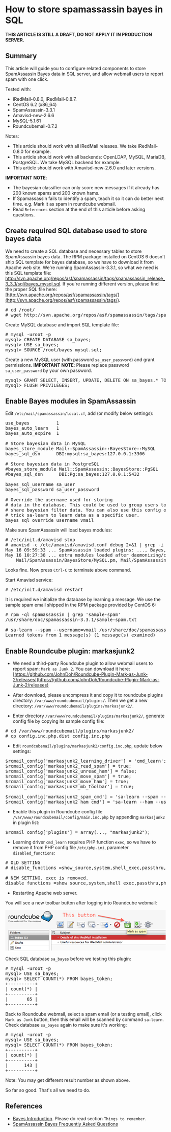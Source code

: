 # How to store spamassassin bayes in SQL

__THIS ARTICLE IS STILL A DRAFT, DO NOT APPLY IT IN PRODUCTION SERVER.__

## Summary

This article will guide you to configure related components to store
SpamAssassin Bayes data in SQL server, and allow webmail users to report spam
with one click.

Tested with:

* iRedMail-0.8.0, iRedMail-0.8.7. 
* CentOS 6.2 (x86_64)
* SpamAssassin-3.3.1
* Amavisd-new-2.6.6
* MySQL-5.1.61
* Roundcubemail-0.7.2

Notes:

* This article should work with all iRedMail releases. We take iRedMail-0.8.0 for example.
* This article should work with all backends: OpenLDAP, MySQL, MariaDB, PostgreSQL. We take MySQL backend for example.
* This article should work with Amavisd-new-2.6.0 and later versions.

__IMPORTANT NOTE__:

* The bayesian classifier can only score new messages if it already has 200
known spams and 200 known hams.
* If Spamassassin fails to identify a spam, teach it so it can do better next
time. e.g. Mark it as spam in roundcube webmail.
* Read `References` section at the end of this article before asking questions.

## Create required SQL database used to store bayes data

We need to create a SQL database and necessary tables to store SpamAssassin
bayes data. The RPM package installed on CentOS 6 doesn't ship SQL template
for bayes database, so we have to download it from Apache web site. We're
running SpamAssassin-3.3.1, so what we need is this SQL template file:
http://svn.apache.org/repos/asf/spamassassin/tags/spamassassin_release_3_3_1/sql/bayes_mysql.sql.
If you're running different version, please find the proper SQL file here:
[http://svn.apache.org/repos/asf/spamassassin/tags/](http://svn.apache.org/repos/asf/spamassassin/tags/).

<pre>
# cd /root/
# wget http://svn.apache.org/repos/asf/spamassassin/tags/spamassassin_release_3_3_1/sql/bayes_mysql.sql
</pre>

Create MySQL database and import SQL template file:

<pre>
# mysql -uroot -p
mysql> CREATE DATABASE sa_bayes;
mysql> USE sa_bayes;
mysql> SOURCE /root/bayes_mysql.sql;
</pre>

Create a new MySQL user (with password `sa_user_password`) and grant
permissions. __IMPORTANT NOTE__: Please replace password `sa_user_password`
by your own password.

<pre>
mysql> GRANT SELECT, INSERT, UPDATE, DELETE ON sa_bayes.* TO sa_user@localhost IDENTIFIED BY 'sa_user_password';
mysql> FLUSH PRIVILEGES;
</pre>

## Enable Bayes modules in SpamAssassin

Edit `/etc/mail/spamassassin/local.cf`, add (or modify below settings):

<pre>
use_bayes          1
bayes_auto_learn   1
bayes_auto_expire  1

# Store bayesian data in MySQL
bayes_store_module Mail::SpamAssassin::BayesStore::MySQL
bayes_sql_dsn      DBI:mysql:sa_bayes:127.0.0.1:3306

# Store bayesian data in PostgreSQL
#bayes_store_module Mail::SpamAssassin::BayesStore::PgSQL
#bayes_sql_dsn      DBI:Pg:sa_bayes:127.0.0.1:5432

bayes_sql_username sa_user
bayes_sql_password sa_user_password

# Override the username used for storing
# data in the database. This could be used to group users together to
# share bayesian filter data. You can also use this config option to
# trick sa-learn to learn data as a specific user.
bayes_sql_override_username vmail
</pre>

Make sure SpamAssassin will load bayes modules:

<pre>
# /etc/init.d/amavisd stop
# amavisd -c /etc/amavisd/amavisd.conf debug 2>&1 | grep -i 'bayes'
May 16 09:59:33 ... SpamAssassin loaded plugins: ..., Bayes, ...
May 16 10:27:38 ... extra modules loaded after daemonizing/chrooting:
    Mail/SpamAssassin/BayesStore/MySQL.pm, Mail/SpamAssassin/BayesStore/SQL.pm, ...
</pre>
Looks fine. Now press `Ctrl-C` to terminate above command.

Start Amavisd service:

<pre>
# /etc/init.d/amavisd restart
</pre>

It is required we initialize the database by learning a message. We use the
sample spam email shipped in the RPM package provided by CentOS 6:

<pre>
# rpm -ql spamassassin | grep 'sample-spam'
/usr/share/doc/spamassassin-3.3.1/sample-spam.txt

# sa-learn --spam --username=vmail /usr/share/doc/spamassassin-3.3.1/sample-spam.txt
Learned tokens from 1 message(s) (1 message(s) examined)
</pre>

## Enable Roundcube plugin: markasjunk2

* We need a third-party Roundcube plugin to allow webmail users to report spam:
`Mark as Junk 2`. You can download it here:
[https://github.com/JohnDoh/Roundcube-Plugin-Mark-as-Junk-2/releases](https://github.com/JohnDoh/Roundcube-Plugin-Mark-as-Junk-2/releases)

* After download, please uncompress it and copy it to roundcube plugins
directory: `/var/www/roundcubemail/plugins/`. Then we get a new directory:
`/var/www/roundcubemail/plugins/markasjunk2/`.

* Enter directory `/var/www/roundcubemail/plugins/markasjunk2/`, generate
config file by copying its sample config file:

<pre>
# cd /var/www/roundcubemail/plugins/markasjunk2/
# cp config.inc.php.dist config.inc.php
</pre>

* Edit `roundcubemail/plugins/markasjunk2/config.inc.php`, update below settings:

<pre>
$rcmail_config['markasjunk2_learning_driver'] = 'cmd_learn';
$rcmail_config['markasjunk2_read_spam'] = true;
$rcmail_config['markasjunk2_unread_ham'] = false;
$rcmail_config['markasjunk2_move_spam'] = true;
$rcmail_config['markasjunk2_move_ham'] = true;
$rcmail_config['markasjunk2_mb_toolbar'] = true;

$rcmail_config['markasjunk2_spam_cmd'] = 'sa-learn --spam --username=vmail %f';
$rcmail_config['markasjunk2_ham_cmd'] = 'sa-learn --ham --username=vmail %f';
</pre>

* Enable this plugin in Roundcube config file
`/var/www/roundcubemail/config/main.inc.php` by appending `markasjunk2`
in plugin list:

<pre>
$rcmail_config['plugins'] = array(..., "markasjunk2");
</pre>

* Learning driver `cmd_learn` requires PHP function `exec`, so we have to
remove it from PHP config file `/etc/php.ini`, parameter `disabled_functions`:

<pre>
# OLD SETTING
# disable_functions =show_source,system,shell_exec,passthru,exec,phpinfo,proc_open ;

# NEW SETTING. exec is removed.
disable_functions =show_source,system,shell_exec,passthru,phpinfo,proc_open ;
</pre>

* Restarting Apache web server.

You will see a new toolbar button after logging into Roundcube webmail:

![](../images/Markasjunk2_toolbar_button.png)

Check SQL database `sa_bayes` before we testing this plugin:

<pre>
# mysql -uroot -p
mysql> USE sa_bayes;
mysql> SELECT COUNT(*) FROM bayes_token;
+----------+
| count(*) |
+----------+
|       65 |
+----------+
</pre>

Back to Roundcube webmail, select a spam email (or a testing email), click
`Mark as Junk` button, then this email will be scanned by command `sa-learn`.
Check database `sa_bayes` again to make sure it's working:

<pre>
# mysql -uroot -p
mysql> USE sa_bayes;
mysql> SELECT COUNT(*) FROM bayes_token;
+----------+
| count(*) |
+----------+
|      143 |
+----------+
</pre>

Note: You may get different result number as shown above.

So far so good. That's all we need to do.

## References

* [Bayes Introduction](http://wiki.apache.org/spamassassin/BayesInSpamAssassin). Please do read section `Things to remember`.
* [SpamAssassin Bayes Frequently Asked Questions](http://wiki.apache.org/spamassassin/BayesFaq)
